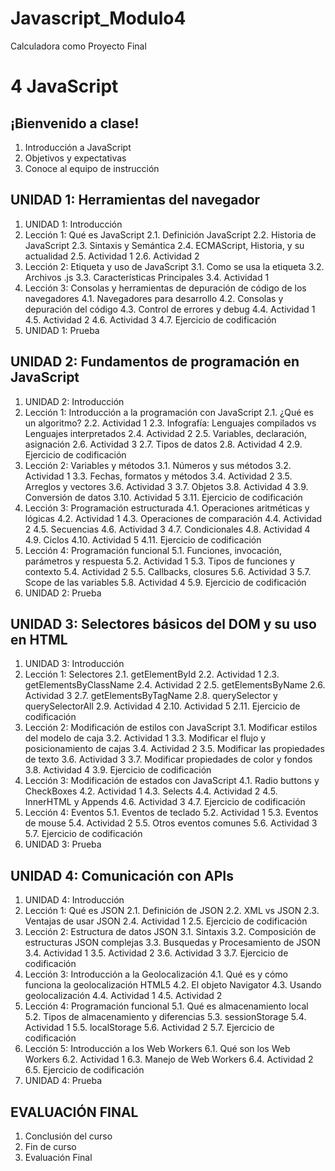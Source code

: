 # Javascript_Modulo4
Calculadora como Proyecto Final

# 4	JavaScript
## ¡Bienvenido a clase!
1. Introducción a JavaScript
2. Objetivos y expectativas
3. Conoce al equipo de instrucción
## UNIDAD 1: Herramientas del navegador
1. UNIDAD 1: Introducción
2. Lección 1: Qué es JavaScript
2.1. Definición JavaScript
2.2. Historia de JavaScript
2.3. Sintaxis y Semántica
2.4. ECMAScript, Historia, y su actualidad
2.5. Actividad 1
2.6. Actividad 2
3. Lección 2: Etiqueta y uso de JavaScript
3.1. Como se usa la etiqueta
3.2. Archivos .js
3.3. Características Principales
3.4. Actividad 1
4. Lección 3: Consolas y herramientas de depuración de código de los navegadores
4.1. Navegadores para desarrollo
4.2. Consolas y depuración del código
4.3. Control de errores y debug
4.4. Actividad 1
4.5. Actividad 2
4.6. Actividad 3
4.7. Ejercicio de codificación
5. UNIDAD 1: Prueba
## UNIDAD 2: Fundamentos de programación en JavaScript
1. UNIDAD 2: Introducción
2. Lección 1: Introducción a la programación con JavaScript
2.1. ¿Qué es un algoritmo?
2.2. Actividad 1
2.3. Infografía: Lenguajes compilados vs Lenguajes interpretados
2.4. Actividad 2
2.5. Variables, declaración, asignación
2.6. Actividad 3
2.7. Tipos de datos
2.8. Actividad 4
2.9. Ejercicio de codificación
3. Lección 2: Variables y métodos
3.1. Números y sus métodos
3.2. Actividad 1
3.3. Fechas, formatos y métodos
3.4. Actividad 2
3.5. Arreglos y vectores
3.6. Actividad 3
3.7. Objetos
3.8. Actividad 4
3.9. Conversión de datos
3.10. Actividad 5
3.11. Ejercicio de codificación
4. Lección 3: Programación estructurada
4.1. Operaciones aritméticas y lógicas
4.2. Actividad 1
4.3. Operaciones de comparación
4.4. Actividad 2
4.5. Secuencias
4.6. Actividad 3
4.7. Condicionales
4.8. Actividad 4
4.9. Ciclos
4.10. Actividad 5
4.11. Ejercicio de codificación
5. Lección 4: Programación funcional
5.1. Funciones, invocación, parámetros y respuesta
5.2. Actividad 1
5.3. Tipos de funciones y contexto
5.4. Actividad 2
5.5. Callbacks, closures
5.6. Actividad 3
5.7. Scope de las variables
5.8. Actividad 4
5.9. Ejercicio de codificación
6. UNIDAD 2: Prueba
## UNIDAD 3: Selectores básicos del DOM y su uso en HTML
1. UNIDAD 3: Introducción
2. Lección 1: Selectores
2.1. getElementById
2.2. Actividad 1
2.3. getElementsByClassName
2.4. Actividad 2
2.5. getElementsByName
2.6. Actividad 3
2.7. getElementsByTagName
2.8. querySelector y querySelectorAll
2.9. Actividad 4
2.10. Actividad 5
2.11. Ejercicio de codificación
3. Lección 2: Modificación de estilos con JavaScript
3.1. Modificar estilos del modelo de caja
3.2. Actividad 1
3.3. Modificar el flujo y posicionamiento de cajas
3.4. Actividad 2
3.5. Modificar las propiedades de texto
3.6. Actividad 3
3.7. Modificar propiedades de color y fondos
3.8. Actividad 4
3.9. Ejercicio de codificación
4. Lección 3: Modificación de estados con JavaScript
4.1. Radio buttons y CheckBoxes
4.2. Actividad 1
4.3. Selects
4.4. Actividad 2
4.5. InnerHTML y Appends
4.6. Actividad 3
4.7. Ejercicio de codificación
5. Lección 4: Eventos
5.1. Eventos de teclado
5.2. Actividad 1
5.3. Eventos de mouse
5.4. Actividad 2
5.5. Otros eventos comunes
5.6. Actividad 3
5.7. Ejercicio de codificación
6. UNIDAD 3: Prueba
## UNIDAD 4: Comunicación con APIs
1. UNIDAD 4: Introducción
2. Lección 1: Qué es JSON
2.1. Definición de JSON
2.2. XML vs JSON
2.3. Ventajas de usar JSON
2.4. Actividad 1
2.5. Ejercicio de codificación
3. Lección 2: Estructura de datos JSON
3.1. Sintaxis
3.2. Composición de estructuras JSON complejas
3.3. Busquedas y Procesamiento de JSON
3.4. Actividad 1
3.5. Actividad 2
3.6. Actividad 3
3.7. Ejercicio de codificación
4. Lección 3: Introducción a la Geolocalización
4.1. Qué es y cómo funciona la geolocalización HTML5
4.2. El objeto Navigator
4.3. Usando geolocalización
4.4. Actividad 1
4.5. Actividad 2
5. Lección 4: Programación funcional
5.1. Qué es almacenamiento local
5.2. Tipos de almacenamiento y diferencias
5.3. sessionStorage
5.4. Actividad 1
5.5. localStorage
5.6. Actividad 2
5.7. Ejercicio de codificación
6. Lección 5: Introducción a los Web Workers
6.1. Qué son los Web Workers
6.2. Actividad 1
6.3. Manejo de Web Workers
6.4. Actividad 2
6.5. Ejercicio de codificación
7. UNIDAD 4: Prueba
## EVALUACIÓN FINAL
1. Conclusión del curso
2. Fin de curso
3. Evaluación Final
